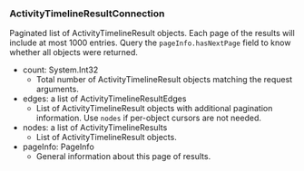 ### ActivityTimelineResultConnection
Paginated list of ActivityTimelineResult objects. Each page of the results will include at most 1000 entries. Query the `pageInfo.hasNextPage` field to know whether all objects were returned.

- count: System.Int32
  - Total number of ActivityTimelineResult objects matching the request arguments.
- edges: a list of ActivityTimelineResultEdges
  - List of ActivityTimelineResult objects with additional pagination information. Use `nodes` if per-object cursors are not needed.
- nodes: a list of ActivityTimelineResults
  - List of ActivityTimelineResult objects.
- pageInfo: PageInfo
  - General information about this page of results.
